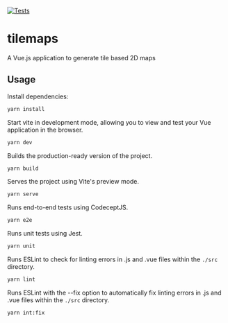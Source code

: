 [![Tests](https://github.com/germanbisurgi/tile-map-editor/actions/workflows/main.yml/badge.svg)](https://github.com/germanbisurgi/tile-map-editor/actions/workflows/main.yml)

# tilemaps

A Vue.js application to generate tile based 2D maps

## Usage

Install dependencies:
```bash
yarn install
```

Start vite in development mode, allowing you to view and test your Vue application in the browser.

```bash
yarn dev
```

Builds the production-ready version of the project.

```bash
yarn build
```

Serves the project using Vite's preview mode.

```bash
yarn serve
```

Runs end-to-end tests using CodeceptJS.

```bash
yarn e2e
```

Runs unit tests using Jest.

```bash
yarn unit
```

Runs ESLint to check for linting errors in .js and .vue files within the `./src` directory.

```bash
yarn lint
```

Runs ESLint with the --fix option to automatically fix linting errors in .js and .vue files within the `./src` directory.
```bash
yarn int:fix
```

